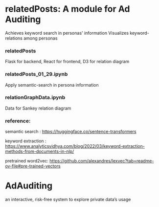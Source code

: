 # relatedPosts: A module for Ad Auditing 

Achieves keyword search in personas' information
Visualizes keyword-relations among personas

### relatedPosts
Flask for backend, React for frontend, D3 for relation diagram

### relatedPosts_01_29.ipynb
Apply semantic-search in persona information 

### relationGraphData.ipynb
Data for Sankey relation diagram


### reference: 
semantic search    : https://huggingface.co/sentence-transformers

keyword extraction : https://www.analyticsvidhya.com/blog/2022/03/keyword-extraction-methods-from-documents-in-nlp/

pretrained word2vec: https://github.com/alexandres/lexvec?tab=readme-ov-file#pre-trained-vectors


# AdAuditing
an interactive, risk-free system to explore private data’s usage
